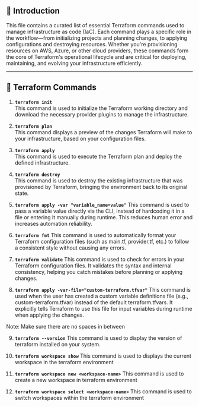 ## 📘 Introduction

This file contains a curated list of essential Terraform commands used to manage infrastructure as code (IaC). Each command plays a specific role in the workflow—from initializing projects and planning changes, to applying configurations and destroying resources. Whether you're provisioning resources on AWS, Azure, or other cloud providers, these commands form the core of Terraform's operational lifecycle and are critical for deploying, maintaining, and evolving your infrastructure efficiently.

---

## 🚀 Terraform Commands

1. **`terraform init`**  
   This command is used to initialize the Terraform working directory and download the necessary provider plugins to manage the infrastructure.

2. **`terraform plan`**  
   This command displays a preview of the changes Terraform will make to your infrastructure, based on your configuration files.

3. **`terraform apply`**  
   This command is used to execute the Terraform plan and deploy the defined infrastructure.

4. **`terraform destroy`**  
   This command is used to destroy the existing infrastructure that was provisioned by Terraform, bringing the environment back to its original state.

5. **`terraform apply -var "variable_name=value"`**
This command is used to pass a variable value directly via the CLI, instead of hardcoding it in a file or entering it manually during runtime. This reduces human error and increases automation reliability.

6. **`terraform fmt`**
This command is used to automatically format your Terraform configuration files (such as main.tf, provider.tf, etc.) to follow a consistent style without causing any errors.

7. **`terraform validate`**
This command is used to check for errors in your Terraform configuration files. It validates the syntax and internal consistency, helping you catch mistakes before planning or applying changes.

8. **`terraform apply -var-file="custom-terraform.tfvar"`**
This command is used when the user has created a custom variable definitions file (e.g., custom-terraform.tfvar) instead of the default terraform.tfvars. It explicitly tells Terraform to use this file for input variables during runtime when applying the changes.

Note: Make sure there are no spaces in between 

9. **`terraform --version`**
This command is used to display the version of terraform installed on your system.

10. **`terraform workspace show`**
This command is used to displays the current workspace in the terraform environment

11. **`terraform workspace new <workspace-name>`**
This command is used to create a new workspace in terraform environment

12. **`terraform workspace select <workspace-name>`**
This command is used to switch workspaces within the terraform environment
